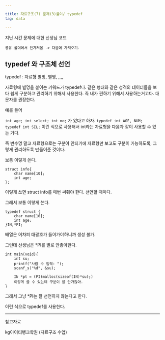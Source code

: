 ```yaml
---

title: 자료구조(7) 문제(3)풀이/ typedef
tag: data

---
```



지난 시간 문제에 대한 선생님 코드 

```
공유 폴더에서 안가져옴 -> 다음에 가져오기.
```

##	typedef 와 구조체 선언


typedef : 자료형 별명, 별명, ,,,,

자료형에 별명을 붙이는 키워드가 typedef다.
같은 형태와 같은 성격의 데이터들을 보다 쉽게 구분하고 관리하기 위해서 사용한다.
즉 내가 편하기 위해서 사용하는거고다.
대문자를 권장한다.

예를 들어

`int age; int select; int no;` 가 있다고 하자.
`typedef int AGE, NUM; typedef int SEL;` 이런 식으로 사용해서 int라는 자료형을 다음과 같이 사용할 수 있는 거다.

즉 변수명 말고 자료형으로는 구분이 안되기에 자료형만 보고도 구분이 가능하도록, 그렇게 관리하도록 만들어준 것이다.



보통 이렇게 쓴다.
```
struct info{
	char name[10];
    int age;
};
```
이렇게 쓰면 struct info를 매번 써줘야 한다. 선언할 때마다.

그래서 보통 이렇게 쓴다.

```
typedef struct {
	char name[10];
    int age;
}IN,*PI;
```

배열은 어차피 대괄호가 들어가야하니까 생성 불가.

그런데 선생님은 *PI를 별로 안좋아한다.

```
int main(void){
    int su;
    printf("사람 수 입력: ");
    scanf_s("%d", &su);

    IN *pt = (PI)malloc(sizeof(IN)*su);)
    이렇게 쓸 수 있는데 구분이 잘 안가잖아.
}
```
그래서 그냥 *PI는 잘 선언하지 않는다고 한다.

이런 식으로 typedef를 사용한다.


- - -
 
참고자료 

kg아이티뱅크학원 (자료구조 수업)


